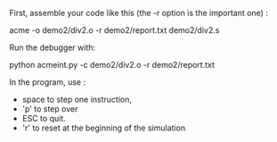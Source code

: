 First, assemble your code like this (the -r option is the important one) :

acme -o demo2/div2.o -r demo2/report.txt demo2/div2.s

Run the debugger with:

python acmeint.py -c demo2/div2.o -r demo2/report.txt

In the program, use :
* space to step one instruction,
* 'p' to step over
* ESC to quit.
* 'r' to reset at the beginning of the simulation
